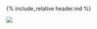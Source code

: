 {% include_relative header.md %}

<img src='https://cdn.discordapp.com/attachments/223778593711456256/739844453921194075/unknown.png' class="zoom" />